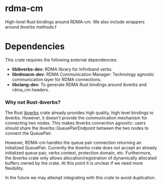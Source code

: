 # rdma-cm

High-level Rust bindings around RDMA-cm. We also include wrappers around ibverbs methods.f

# Dependencies

This crate requires the following external dependencies:
- **libibverbs-dev**: RDMA library for Infiniband verbs.
- **librdmacm-dev**: RDMA Communication Manager: Technology agnostic communication layer for RDMA connections.
- **libclang-dev**: To generate RDMA Rust bindings around ibverbs and rdma_cm headers.


### Why not Rust-ibverbs?
The Rust [ibverbs](https://github.com/jonhoo/rust-ibverbs) crate already provides high quality, high level bindings to ibverbs.
However, it doesn't provide the communication mechanism for connecting two nodes. This makes ibverbs connection agnostic: users
should share the ibverbs::QueuePairEndpoint between the two nodes to connect the QueuePair.

However, RDMA-cm handles the queue pair connection returning an initialized QueuePair. Currently the ibverbs crate does not accept an already
initialized queue pair, verbs context, protection domain, etc. Furthermore, the ibverbs crate only allows allocation/registration of dynamically
allocated buffers owned by the crate. At this point it is unclear if we need more flexibility.


In the future we may attempt integrating with this crate to avoid duplication.
